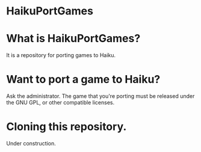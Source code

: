 HaikuPortGames
==============

What is HaikuPortGames?
=======================
It is a repository for porting games to Haiku.

Want to port a game to Haiku?
=============================
Ask the administrator. The game that you're porting must be released under the GNU GPL, or other compatible licenses.

Cloning this repository.
========================
Under construction.
